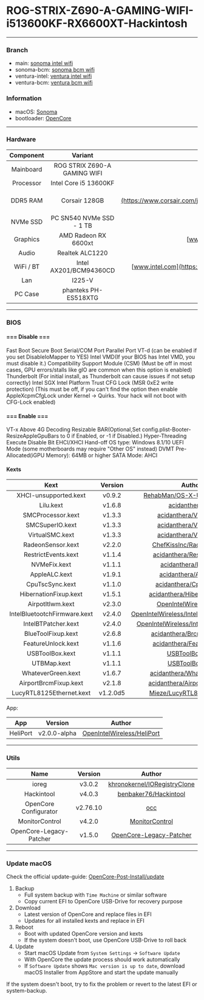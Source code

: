 # ROG-STRIX-Z690-A-GAMING-WIFI-i513600KF-RX6600XT-Hackintosh

---

### Branch

- main: [sonoma intel wifi](https://github.com/cuihairu/ROG-STRIX-Z690-A-GAMING-WIFI-i513600KF-RX6600XT-Hackintosh)
- sonoma-bcm: [sonoma bcm wifi](https://github.com/cuihairu/ROG-STRIX-Z690-A-GAMING-WIFI-i513600KF-RX6600XT-Hackintosh/tree/sonoma-bcm)
- ventura-intel: [ventura intel wifi](https://github.com/cuihairu/ROG-STRIX-Z690-A-GAMING-WIFI-i513600KF-RX6600XT-Hackintosh/tree/ventura-intel)
- ventura-bcm: [ventura bcm wifi](https://github.com/cuihairu/ROG-STRIX-Z690-A-GAMING-WIFI-i513600KF-RX6600XT-Hackintosh/tree/ventura-bcm)



### Information 

- macOS: [Sonoma](https://www.apple.com/macos/sonoma/)
- bootloader: [OpenCore](https://github.com/acidanthera/OpenCorePkg/releases/latest)

---


### Hardware

| Component    | Variant                      | Link                                                                                                                                           |
|:------------:|:----------------------------:|:----------------------------------------------------------------------------------------------------------------------------------------------:|
| Mainboard    | ROG STRIX Z690-A GAMING WIFI | [rog.asus.com](https://rog.asus.com/motherboards/rog-strix/rog-strix-z690-a-gaming-wifi-model/)                                                |
| Processor    | Intel Core i5 13600KF        | [ark.intel.com](https://ark.intel.com/content/www/us/en/ark/products/230494/intel-core-i5-13600kf-processor-24m-cache-up-to-5-10-ghz.html)     |
| DDR5 RAM     | Corsair 128GB                | [www.corsair.com](https://www.corsair.com/ja/zh/%E7%B1%BB%E5%88%AB/%E4%BA%A7%E5%93%81/%E5%86%85%E5%AD%98/VENGEANCE-LPX/p/CMK128GX4M4A2666C16)  |
| NVMe SSD     | PC SN540 NVMe SSD - 1 TB     | [www.westerndigital.com](www.westerndigital.com)                                                                                               |
| Graphics     | AMD Radeon RX 6600xt         | [www.amd.com](https://www.amd.com/en/products/graphics/amd-radeon-rx-6600-xt)                                                                  |
| Audio        | Realtek ALC1220              | [Supported-codecs](https://github.com/acidanthera/AppleALC/wiki/Supported-codecs)                                                              |
| WiFi / BT    | Intel AX201/BCM94360CD       | [www.intel.com](https://www.intel.com/content/www/us/en/products/sku/130293/intel-wifi-6-ax201-gig/specifications.html)                        |
| Lan          | I225-V                       |                                                                                                                                                |
| PC Case      | phanteks PH-ES518XTG         | [phanteks.cn](https://phanteks.cn/Evolv_Series/PH-ES518XTG)                                                                                    |


---

### BIOS 

#### === Disable ===
Fast Boot
Secure Boot
Serial/COM Port
Parallel Port
VT-d (can be enabled if you set DisableIoMapper to YES)
Intel VMD(If your BIOS has Intel VMD, you must disable it.)
Compatibility Support Module (CSM) (Must be off in most cases, GPU errors/stalls like gIO are common when this option is enabled)
Thunderbolt (For initial install, as Thunderbolt can cause issues if not setup correctly)
Intel SGX
Intel Platform Trust
CFG Lock (MSR 0xE2 write protection) (This must be off, if you can't find the option then enable AppleXcpmCfgLock under Kernel -> Quirks. Your hack will not boot with CFG-Lock enabled)

#### === Enable ===
VT-x
Above 4G Decoding
Resizable BAR(Optional,Set config.plist-Booter-ResizeAppleGpuBars to 0 if Enabled, or -1 if Disabled.)
Hyper-Threading
Execute Disable Bit
EHCI/XHCI Hand-off
OS type: Windows 8.1/10 UEFI Mode (some motherboards may require "Other OS" instead)
DVMT Pre-Allocated(iGPU Memory): 64MB or higher
SATA Mode: AHCI



#### Kexts

|             Kext             |   Version    |                            Author                            |
| :--------------------------: | :----------: | :----------------------------------------------------------: |
|    XHCI-unsupported.kext     |    v0.9.2    | [RehabMan/OS-X-USB-Inject-All](https://github.com/RehabMan/OS-X-USB-Inject-All/tree/master/XHCI-unsupported.kext) |
|          Lilu.kext           |    v1.6.8    | [acidanthera/Lilu](https://github.com/acidanthera/Lilu/releases) |
|      SMCProcessor.kext       |    v1.3.3    | [acidanthera/VirtualSMC](https://github.com/acidanthera/VirtualSMC/releases) |
|       SMCSuperIO.kext        |    v1.3.3    | [acidanthera/VirtualSMC](https://github.com/acidanthera/VirtualSMC/releases) |
|       VirtualSMC.kext        |    v1.3.3    | [acidanthera/VirtualSMC](https://github.com/acidanthera/VirtualSMC/releases) |
|      RadeonSensor.kext       |    v2.2.0    | [ChefKissInc/RadeonSensor](https://github.com/ChefKissInc/RadeonSensor/releases) |
|     RestrictEvents.kext      |    v1.1.4    | [acidanthera/RestrictEvents](https://github.com/acidanthera/RestrictEvents) |
|         NVMeFix.kext         |    v1.1.1    | [acidanthera/NVMeFix](https://github.com/acidanthera/NVMeFix) |
|     AppleALC.kext            |    v1.9.1    | [acidanthera/AppleALC](https://github.com/acidanthera/AppleALC/releases)          |
|     CpuTscSync.kext          |    v1.1.0    | [acidanthera/CpuTscSync](https://github.com/acidanthera/CpuTscSync/releases)      |
| HibernationFixup.kext        |    v1.5.1    | [acidanthera/HibernationFixup](https://github.com/acidanthera/HibernationFixup/releases)    |
|       AirpotItlwm.kext       |    v2.3.0    | [OpenIntelWireless/itlwm](https://github.com/OpenIntelWireless/itlwm/releases) |
| IntelBluetootchFirmware.kext |    v2.4.0    | [OpenIntelWireless/IntelBluetoothFirmware](https://github.com/OpenIntelWireless/IntelBluetoothFirmware/releases) |
|     IntelBTPatcher.kext      |    v2.4.0    | [OpenIntelWireless/IntelBTPatcher.kext](https://github.com/OpenIntelWireless/IntelBluetoothFirmware/releases) |
|      BlueToolFixup.kext      |    v2.6.8    | [acidanthera/BrcmPatchRAM](https://github.com/acidanthera/BrcmPatchRAM/releases) |
|      FeatureUnlock.kext      |    v1.1.6    | [acidanthera/FeatureUnlock](https://github.com/acidanthera/FeatureUnlock/releases) |
|       USBToolBox.kext        |    v1.1.1    | [USBToolBox/kext](https://github.com/USBToolBox/kext/releases) |
|         UTBMap.kext          |    v1.1.1    | [USBToolBox/tool](https://github.com/USBToolBox/tool)     |
|      WhateverGreen.kext      |    v1.6.7    | [acidanthera/WhateverGreen/](https://github.com/acidanthera/WhateverGreen/releases) |
|    AirportBrcmFixup.kext     |    v2.1.8    | [acidanthera/AirportBrcmFixup](https://github.com/acidanthera/AirportBrcmFixup/releases) |
|LucyRTL8125Ethernet.kext| v1.2.0d5 | [Mieze/LucyRTL8125Ethernet](https://github.com/Mieze/LucyRTL8125Ethernet/releases) |

App:


|     App      | Version | Author                                                       |
| :----------: | :-----: | ------------------------------------------------------------ |
|   HeliPort   | v2.0.0-alpha | [OpenIntelWireless/HeliPort](https://github.com/OpenIntelWireless/HeliPort/releases) |

---

### Utils

| Name                                 | Version      | Author                                                                                                             |
|:------------------------------------:|:------------:|:------------------------------------------------------------------------------------------------------------------:|
| ioreg                                | v3.0.2       | [khronokernel/IORegistryClone](https://github.com/khronokernel/IORegistryClone/blob/master/ioreg-302.zip)          |
| Hackintool                           | v4.0.3       | [benbaker76/Hackintool](https://github.com/benbaker76/Hackintool/releases)                                         |
| OpenCore Configurator                | v2.76.10     | [occ](https://mackie100projects.altervista.org/download-opencore-configurator/)                                    |
| MonitorControl                       | v4.2.0       | [MonitorControl](https://github.com/MonitorControl/MonitorControl/releases)                                        |
| OpenCore-Legacy-Patcher              | v1.5.0       | [OpenCore-Legacy-Patcher](https://github.com/dortania/OpenCore-Legacy-Patcher)                                     |

---


### Update macOS

Check the official update-guide: [OpenCore-Post-Install/update](https://dortania.github.io/OpenCore-Post-Install/universal/update.html)

1. Backup
   - Full system backup with `Time Machine` or similar software
   - Copy current EFI to OpenCore USB-Drive for recovery purpose
2. Download
   - Latest version of OpenCore and replace files in EFI
   - Updates for all installed kexts and replace in EFI
3. Reboot
   - Boot with updated OpenCore version and kexts
   - If the system doesn't boot, use OpenCore USB-Drive to roll back
4. Update
   - Start macOS Update from `System Settings` -> `Software Update`
   - With OpenCore the update process should work automatically
   - If `Software Update` shows `Mac version is up to date`, download macOS Installer from AppStore and start the update manually

If the system doesn't boot, try to fix the problem or revert to the latest EFI or system-backup.
